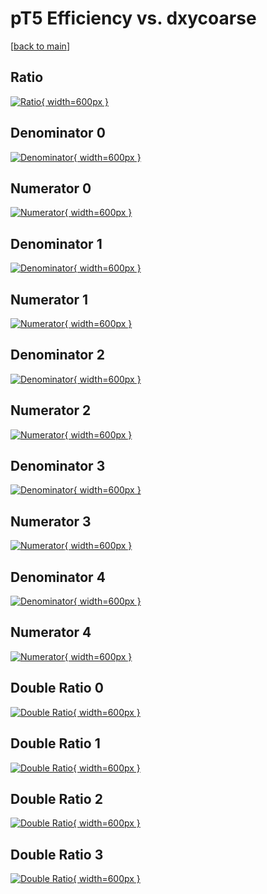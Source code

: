 # pT5 Efficiency vs. dxycoarse

[[back to main](./)]



## Ratio

[![Ratio](../mtv/var/pT5_loweta_11_0_eff_dxycoarse.png){ width=600px }](../mtv/var/pT5_loweta_11_0_eff_dxycoarse.pdf)

## Denominator 0

[![Denominator](../mtv/den/pT5_loweta_11_0_eff_dxycoarse_den0.png){ width=600px }](../mtv/den/pT5_loweta_11_0_eff_dxycoarse_den0.pdf)

## Numerator 0

[![Numerator](../mtv/num/pT5_loweta_11_0_eff_dxycoarse_num0.png){ width=600px }](../mtv/num/pT5_loweta_11_0_eff_dxycoarse_num0.pdf)

## Denominator 1

[![Denominator](../mtv/den/pT5_loweta_11_0_eff_dxycoarse_den1.png){ width=600px }](../mtv/den/pT5_loweta_11_0_eff_dxycoarse_den1.pdf)

## Numerator 1

[![Numerator](../mtv/num/pT5_loweta_11_0_eff_dxycoarse_num1.png){ width=600px }](../mtv/num/pT5_loweta_11_0_eff_dxycoarse_num1.pdf)

## Denominator 2

[![Denominator](../mtv/den/pT5_loweta_11_0_eff_dxycoarse_den2.png){ width=600px }](../mtv/den/pT5_loweta_11_0_eff_dxycoarse_den2.pdf)

## Numerator 2

[![Numerator](../mtv/num/pT5_loweta_11_0_eff_dxycoarse_num2.png){ width=600px }](../mtv/num/pT5_loweta_11_0_eff_dxycoarse_num2.pdf)

## Denominator 3

[![Denominator](../mtv/den/pT5_loweta_11_0_eff_dxycoarse_den3.png){ width=600px }](../mtv/den/pT5_loweta_11_0_eff_dxycoarse_den3.pdf)

## Numerator 3

[![Numerator](../mtv/num/pT5_loweta_11_0_eff_dxycoarse_num3.png){ width=600px }](../mtv/num/pT5_loweta_11_0_eff_dxycoarse_num3.pdf)

## Denominator 4

[![Denominator](../mtv/den/pT5_loweta_11_0_eff_dxycoarse_den4.png){ width=600px }](../mtv/den/pT5_loweta_11_0_eff_dxycoarse_den4.pdf)

## Numerator 4

[![Numerator](../mtv/num/pT5_loweta_11_0_eff_dxycoarse_num4.png){ width=600px }](../mtv/num/pT5_loweta_11_0_eff_dxycoarse_num4.pdf)

## Double Ratio 0

[![Double Ratio](../mtv/ratio/pT5_loweta_11_0_eff_dxycoarse_ratio0.png){ width=600px }](../mtv/ratio/pT5_loweta_11_0_eff_dxycoarse_ratio0.pdf)

## Double Ratio 1

[![Double Ratio](../mtv/ratio/pT5_loweta_11_0_eff_dxycoarse_ratio1.png){ width=600px }](../mtv/ratio/pT5_loweta_11_0_eff_dxycoarse_ratio1.pdf)

## Double Ratio 2

[![Double Ratio](../mtv/ratio/pT5_loweta_11_0_eff_dxycoarse_ratio2.png){ width=600px }](../mtv/ratio/pT5_loweta_11_0_eff_dxycoarse_ratio2.pdf)

## Double Ratio 3

[![Double Ratio](../mtv/ratio/pT5_loweta_11_0_eff_dxycoarse_ratio3.png){ width=600px }](../mtv/ratio/pT5_loweta_11_0_eff_dxycoarse_ratio3.pdf)

